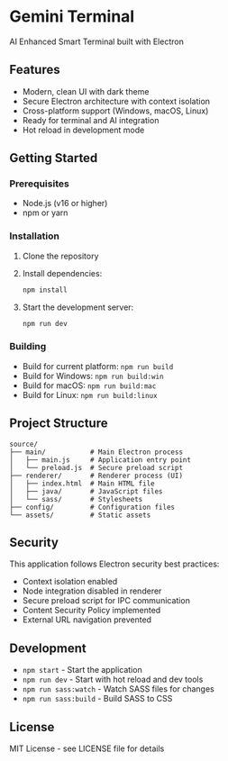 # Gemini Terminal

AI Enhanced Smart Terminal built with Electron

## Features

- Modern, clean UI with dark theme
- Secure Electron architecture with context isolation
- Cross-platform support (Windows, macOS, Linux)
- Ready for terminal and AI integration
- Hot reload in development mode

## Getting Started

### Prerequisites

- Node.js (v16 or higher)
- npm or yarn

### Installation

1. Clone the repository
2. Install dependencies:
   ```bash
   npm install
   ```

3. Start the development server:
   ```bash
   npm run dev
   ```

### Building

- Build for current platform: `npm run build`
- Build for Windows: `npm run build:win`
- Build for macOS: `npm run build:mac`
- Build for Linux: `npm run build:linux`

## Project Structure

```
source/
├── main/           # Main Electron process
│   ├── main.js     # Application entry point
│   └── preload.js  # Secure preload script
├── renderer/       # Renderer process (UI)
│   ├── index.html  # Main HTML file
│   ├── java/       # JavaScript files
│   └── sass/       # Stylesheets
├── config/         # Configuration files
└── assets/         # Static assets
```

## Security

This application follows Electron security best practices:

- Context isolation enabled
- Node integration disabled in renderer
- Secure preload script for IPC communication
- Content Security Policy implemented
- External URL navigation prevented

## Development

- `npm start` - Start the application
- `npm run dev` - Start with hot reload and dev tools
- `npm run sass:watch` - Watch SASS files for changes
- `npm run sass:build` - Build SASS to CSS

## License

MIT License - see LICENSE file for details